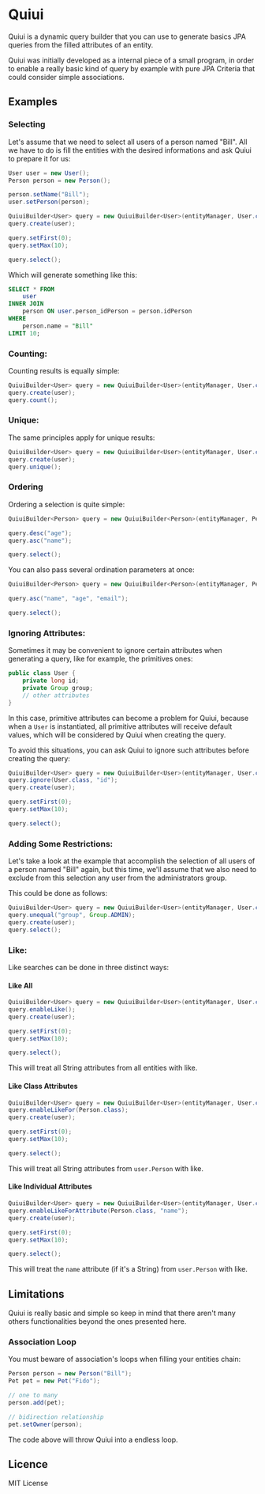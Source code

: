 # Quiui
Quiui is a dynamic query builder that you can use to generate basics JPA queries from the filled attributes of an entity.

Quiui was initially developed as a internal piece of a small program, in order to enable a really basic kind of query by example with pure JPA Criteria that could consider simple associations.

## Examples
### Selecting
Let's assume that we need to select all users of a person named "Bill". All we have to do is fill the entities with the desired informations and ask Quiui to prepare it for us:

```java
User user = new User();
Person person = new Person();

person.setName("Bill");
user.setPerson(person);

QuiuiBuilder<User> query = new QuiuiBuilder<User>(entityManager, User.class);
query.create(user);

query.setFirst(0);
query.setMax(10);

query.select();
```

Which will generate something like this:

```sql
SELECT * FROM
	user
INNER JOIN
	person ON user.person_idPerson = person.idPerson
WHERE
	person.name = "Bill"
LIMIT 10;
```

### Counting:
Counting results is equally simple:

```java
QuiuiBuilder<User> query = new QuiuiBuilder<User>(entityManager, User.class);
query.create(user);
query.count();
```

### Unique:
The same principles apply for unique results:

```java
QuiuiBuilder<User> query = new QuiuiBuilder<User>(entityManager, User.class);
query.create(user);
query.unique();
```

### Ordering
Ordering a selection is quite simple:

```java
QuiuiBuilder<Person> query = new QuiuiBuilder<Person>(entityManager, Person.class);

query.desc("age");
query.asc("name");

query.select();
```

You can also pass several ordination parameters at once:

```java
QuiuiBuilder<Person> query = new QuiuiBuilder<Person>(entityManager, Person.class);

query.asc("name", "age", "email");

query.select();
```

### Ignoring Attributes:
Sometimes it may be convenient to ignore certain attributes when generating a query, like for example, the primitives ones:

```java
public class User {
	private long id;
	private Group group;
	// other attributes
}
```

In this case, primitive attributes can become a problem for Quiui, because when a `User` is instantiated, all primitive attributes will receive default values, which will be considered by Quiui when creating the query.

To avoid this situations, you can ask Quiui to ignore such attributes before creating the query:

```java
QuiuiBuilder<User> query = new QuiuiBuilder<User>(entityManager, User.class);
query.ignore(User.class, "id");
query.create(user);

query.setFirst(0);
query.setMax(10);

query.select();
```

### Adding Some Restrictions:
Let's take a look at the example that accomplish the selection of all users of a person named "Bill" again, but this time, we'll assume that we also need to exclude from this selection any user from the administrators group.

This could be done as follows:

```java
QuiuiBuilder<User> query = new QuiuiBuilder<User>(entityManager, User.class);
query.unequal("group", Group.ADMIN);
query.create(user);
query.select();
```

### Like:
Like searches can be done in three distinct ways:

#### Like All
```java
QuiuiBuilder<User> query = new QuiuiBuilder<User>(entityManager, User.class);
query.enableLike();
query.create(user);

query.setFirst(0);
query.setMax(10);

query.select();
```
This will treat all String attributes from all entities with like.

#### Like Class Attributes
```java
QuiuiBuilder<User> query = new QuiuiBuilder<User>(entityManager, User.class);
query.enableLikeFor(Person.class);
query.create(user);

query.setFirst(0);
query.setMax(10);

query.select();
```
This will treat all String attributes from `user.Person` with like.

#### Like Individual Attributes
```java
QuiuiBuilder<User> query = new QuiuiBuilder<User>(entityManager, User.class);
query.enableLikeForAttribute(Person.class, "name");
query.create(user);

query.setFirst(0);
query.setMax(10);

query.select();
```
This will treat the `name` attribute (if it's a String) from `user.Person` with like.

## Limitations
Quiui is really basic and simple so keep in mind that there aren't many others functionalities beyond the ones presented here.

### Association Loop
You must beware of association's loops when filling your entities chain:
```java
Person person = new Person("Bill");
Pet pet = new Pet("Fido");

// one to many
person.add(pet);

// bidirection relationship
pet.setOwner(person);
```
The code above will throw Quiui into a endless loop.

## Licence
MIT License
